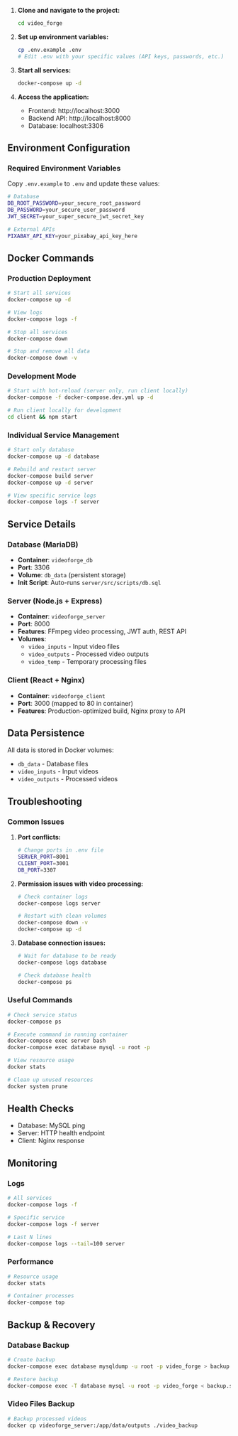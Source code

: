 1. **Clone and navigate to the project:**
   ```bash
   cd video_forge
   ```

2. **Set up environment variables:**
   ```bash
   cp .env.example .env
   # Edit .env with your specific values (API keys, passwords, etc.)
   ```

3. **Start all services:**
   ```bash
   docker-compose up -d
   ```

4. **Access the application:**
   - Frontend: http://localhost:3000
   - Backend API: http://localhost:8000
   - Database: localhost:3306

## Environment Configuration

### Required Environment Variables

Copy `.env.example` to `.env` and update these values:

```bash
# Database
DB_ROOT_PASSWORD=your_secure_root_password
DB_PASSWORD=your_secure_user_password
JWT_SECRET=your_super_secure_jwt_secret_key

# External APIs
PIXABAY_API_KEY=your_pixabay_api_key_here
```

## Docker Commands

### Production Deployment
```bash
# Start all services
docker-compose up -d

# View logs
docker-compose logs -f

# Stop all services
docker-compose down

# Stop and remove all data
docker-compose down -v
```

### Development Mode
```bash
# Start with hot-reload (server only, run client locally)
docker-compose -f docker-compose.dev.yml up -d

# Run client locally for development
cd client && npm start
```

### Individual Service Management
```bash
# Start only database
docker-compose up -d database

# Rebuild and restart server
docker-compose build server
docker-compose up -d server

# View specific service logs
docker-compose logs -f server
```

## Service Details

### Database (MariaDB)
- **Container**: `videoforge_db`
- **Port**: 3306
- **Volume**: `db_data` (persistent storage)
- **Init Script**: Auto-runs `server/src/scripts/db.sql`

### Server (Node.js + Express)
- **Container**: `videoforge_server`
- **Port**: 8000
- **Features**: FFmpeg video processing, JWT auth, REST API
- **Volumes**: 
  - `video_inputs` - Input video files
  - `video_outputs` - Processed video outputs
  - `video_temp` - Temporary processing files

### Client (React + Nginx)
- **Container**: `videoforge_client`
- **Port**: 3000 (mapped to 80 in container)
- **Features**: Production-optimized build, Nginx proxy to API

## Data Persistence

All data is stored in Docker volumes:
- `db_data` - Database files
- `video_inputs` - Input videos
- `video_outputs` - Processed videos

## Troubleshooting

### Common Issues

1. **Port conflicts:**
   ```bash
   # Change ports in .env file
   SERVER_PORT=8001
   CLIENT_PORT=3001
   DB_PORT=3307
   ```

2. **Permission issues with video processing:**
   ```bash
   # Check container logs
   docker-compose logs server
   
   # Restart with clean volumes
   docker-compose down -v
   docker-compose up -d
   ```

3. **Database connection issues:**
   ```bash
   # Wait for database to be ready
   docker-compose logs database
   
   # Check database health
   docker-compose ps
   ```

### Useful Commands

```bash
# Check service status
docker-compose ps

# Execute command in running container
docker-compose exec server bash
docker-compose exec database mysql -u root -p

# View resource usage
docker stats

# Clean up unused resources
docker system prune
```

## Health Checks
- Database: MySQL ping
- Server: HTTP health endpoint
- Client: Nginx response

## Monitoring

### Logs
```bash
# All services
docker-compose logs -f

# Specific service
docker-compose logs -f server

# Last N lines
docker-compose logs --tail=100 server
```

### Performance
```bash
# Resource usage
docker stats

# Container processes
docker-compose top
```

## Backup & Recovery

### Database Backup
```bash
# Create backup
docker-compose exec database mysqldump -u root -p video_forge > backup.sql

# Restore backup
docker-compose exec -T database mysql -u root -p video_forge < backup.sql
```

### Video Files Backup
```bash
# Backup processed videos
docker cp videoforge_server:/app/data/outputs ./video_backup
```